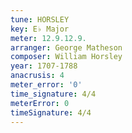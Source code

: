 ```yaml
---
tune: HORSLEY
key: E♭ Major
meter: 12.9.12.9.
arranger: George Matheson
composer: William Horsley
year: 1707-1788
anacrusis: 4
meter_error: '0'
time_signature: 4/4
meterError: 0
timeSignature: 4/4
---
```

